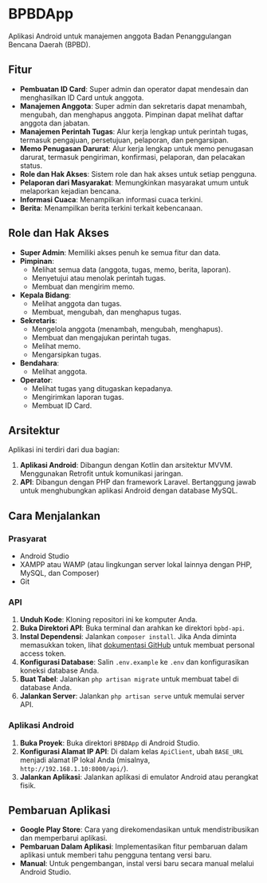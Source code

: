 # BPBDApp

Aplikasi Android untuk manajemen anggota Badan Penanggulangan Bencana Daerah (BPBD).

## Fitur

*   **Pembuatan ID Card**: Super admin dan operator dapat mendesain dan menghasilkan ID Card untuk anggota.
*   **Manajemen Anggota**: Super admin dan sekretaris dapat menambah, mengubah, dan menghapus anggota. Pimpinan dapat melihat daftar anggota dan jabatan.
*   **Manajemen Perintah Tugas**: Alur kerja lengkap untuk perintah tugas, termasuk pengajuan, persetujuan, pelaporan, dan pengarsipan.
*   **Memo Penugasan Darurat**: Alur kerja lengkap untuk memo penugasan darurat, termasuk pengiriman, konfirmasi, pelaporan, dan pelacakan status.
*   **Role dan Hak Akses**: Sistem role dan hak akses untuk setiap pengguna.
*   **Pelaporan dari Masyarakat**: Memungkinkan masyarakat umum untuk melaporkan kejadian bencana.
*   **Informasi Cuaca**: Menampilkan informasi cuaca terkini.
*   **Berita**: Menampilkan berita terkini terkait kebencanaan.

## Role dan Hak Akses

*   **Super Admin**: Memiliki akses penuh ke semua fitur dan data.
*   **Pimpinan**:
    *   Melihat semua data (anggota, tugas, memo, berita, laporan).
    *   Menyetujui atau menolak perintah tugas.
    *   Membuat dan mengirim memo.
*   **Kepala Bidang**:
    *   Melihat anggota dan tugas.
    *   Membuat, mengubah, dan menghapus tugas.
*   **Sekretaris**:
    *   Mengelola anggota (menambah, mengubah, menghapus).
    *   Membuat dan mengajukan perintah tugas.
    *   Melihat memo.
    *   Mengarsipkan tugas.
*   **Bendahara**:
    *   Melihat anggota.
*   **Operator**:
    *   Melihat tugas yang ditugaskan kepadanya.
    *   Mengirimkan laporan tugas.
    *   Membuat ID Card.

## Arsitektur

Aplikasi ini terdiri dari dua bagian:

1.  **Aplikasi Android**: Dibangun dengan Kotlin dan arsitektur MVVM. Menggunakan Retrofit untuk komunikasi jaringan.
2.  **API**: Dibangun dengan PHP dan framework Laravel. Bertanggung jawab untuk menghubungkan aplikasi Android dengan database MySQL.

## Cara Menjalankan

### Prasyarat

*   Android Studio
*   XAMPP atau WAMP (atau lingkungan server lokal lainnya dengan PHP, MySQL, dan Composer)
*   Git

### API

1.  **Unduh Kode**: Kloning repositori ini ke komputer Anda.
2.  **Buka Direktori API**: Buka terminal dan arahkan ke direktori `bpbd-api`.
3.  **Instal Dependensi**: Jalankan `composer install`. Jika Anda diminta memasukkan token, lihat [dokumentasi GitHub](https://docs.github.com/en/authentication/keeping-your-account-and-data-secure/creating-a-personal-access-token) untuk membuat personal access token.
4.  **Konfigurasi Database**: Salin `.env.example` ke `.env` dan konfigurasikan koneksi database Anda.
5.  **Buat Tabel**: Jalankan `php artisan migrate` untuk membuat tabel di database Anda.
6.  **Jalankan Server**: Jalankan `php artisan serve` untuk memulai server API.

### Aplikasi Android

1.  **Buka Proyek**: Buka direktori `BPBDApp` di Android Studio.
2.  **Konfigurasi Alamat IP API**: Di dalam kelas `ApiClient`, ubah `BASE_URL` menjadi alamat IP lokal Anda (misalnya, `http://192.168.1.10:8000/api/`).
3.  **Jalankan Aplikasi**: Jalankan aplikasi di emulator Android atau perangkat fisik.

## Pembaruan Aplikasi

*   **Google Play Store**: Cara yang direkomendasikan untuk mendistribusikan dan memperbarui aplikasi.
*   **Pembaruan Dalam Aplikasi**: Implementasikan fitur pembaruan dalam aplikasi untuk memberi tahu pengguna tentang versi baru.
*   **Manual**: Untuk pengembangan, instal versi baru secara manual melalui Android Studio.
